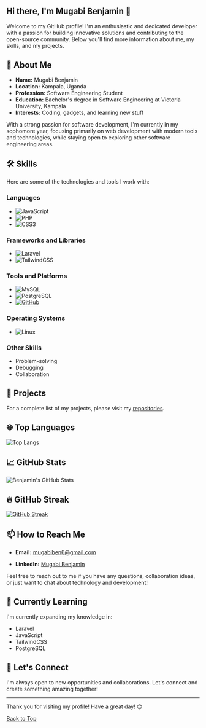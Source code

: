 ## Hi there, I'm Mugabi Benjamin 👋

Welcome to my GitHub profile! I'm an enthusiastic and dedicated developer with a passion for building innovative solutions and contributing to the open-source community. Below you'll find more information about me, my skills, and my projects.


## 🚀 About Me

- **Name:** Mugabi Benjamin
- **Location:** Kampala, Uganda
- **Profession:** Software Engineering Student
- **Education:** Bachelor's degree in Software Engineering at Victoria University, Kampala
- **Interests:** Coding, gadgets, and learning new stuff

With a strong passion for software development, I'm currently in my sophomore year, focusing primarily on web development with modern tools and technologies, while staying open to exploring other software engineering areas.


## 🛠️ Skills

Here are some of the technologies and tools I work with:

### Languages
- ![JavaScript](https://img.shields.io/badge/-JavaScript-F7DF1E?logo=javascript&logoColor=black&style=flat-square)
- ![PHP](https://img.shields.io/badge/-PHP-777BB4?logo=php&logoColor=white&style=flat-square)
- ![CSS3](https://img.shields.io/badge/-CSS3-1572B6?logo=css3&logoColor=white&style=flat-square)

### Frameworks and Libraries
- ![Laravel](https://img.shields.io/badge/-Laravel-FF2D20?logo=laravel&logoColor=white&style=flat-square)
- ![TailwindCSS](https://img.shields.io/badge/-TailwindCSS-06B6D4?logo=tailwindcss&logoColor=white&style=flat-square)

### Tools and Platforms
- ![MySQL](https://img.shields.io/badge/-MySQL-4479A1?logo=mysql&logoColor=white&style=flat-square)
- ![PostgreSQL](https://img.shields.io/badge/-PostgreSQL-4169E1?logo=postgresql&logoColor=white&style=flat-square)
- [![GitHub](https://img.shields.io/badge/GitHub-Repo-blue?logo=github)](https://github.com/mugabiBenjamin)

### Operating Systems
- ![Linux](https://img.shields.io/badge/Linux-0078D6?style=for-the-badge&logo=linux&logoColor=white)

### Other Skills
- Problem-solving
- Debugging
- Collaboration


## 🔭 Projects

<!-- Here are some of the projects I've worked on:

 ### Online Grocery App
**Description:** A web application for online grocery shopping.  
**Technologies Used:** Laravel, TailwindCSS, MySQL  
**Repository:** [Online Grocery App](https://github.com/mugabiBenjamin/online_grocery_app)

### AI Transfer
**Description:** An AI-powered file transfer tool.  
**Technologies Used:** JavaScript, PostgreSQL  
**Repository:** [AI Transfer](https://github.com/mugabiBenjamin/ai_transfer)  -->

For a complete list of my projects, please visit my [repositories](https://github.com/mugabiBenjamin?tab=repositories).


## 🌐 Top Languages

![Top Langs](https://github-readme-stats.vercel.app/api/top-langs/?username=mugabiBenjamin&layout=compact&theme=dark)


## 📈 GitHub Stats

![Benjamin's GitHub Stats](https://github-readme-stats.vercel.app/api?username=mugabiBenjamin&show_icons=true&theme=dark)


## 🔥 GitHub Streak

[![GitHub Streak](https://streak-stats.demolab.com/?user=mugabiBenjamin&theme=dark)](https://git.io/streak-stats)


## 📫 How to Reach Me

- **Email:** mugabiben6@gmail.com
<!-- - **Phone:** +256778405701 -->
- **LinkedIn:** [Mugabi Benjamin](https://www.linkedin.com/in/mugabi-benjamin-156603224/)

Feel free to reach out to me if you have any questions, collaboration ideas, or just want to chat about technology and development!


## 🌱 Currently Learning

I'm currently expanding my knowledge in:
- Laravel
- JavaScript
- TailwindCSS
- PostgreSQL


## 💬 Let's Connect

I'm always open to new opportunities and collaborations. Let's connect and create something amazing together!

---

Thank you for visiting my profile! Have a great day! 😊

[Back to Top](#hi-there-im-mugabi-benjamin-)
